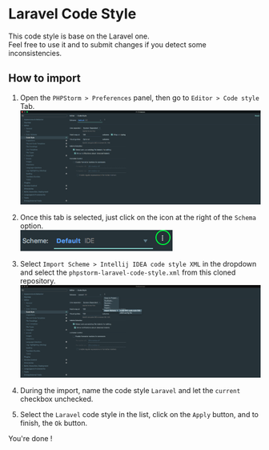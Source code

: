 # Laravel Code Style
This code style is base on the Laravel one.  
Feel free to use it and to submit changes if you detect some inconsistencies.

## How to import
1. Open the `PHPStorm > Preferences` panel, then go to `Editor > Code style` Tab.  
![PHPStorm preferences panel](img/phpstorm-code-style-import.png)

2. Once this tab is selected, just click on the icon at the right of the `Schema` option.  
![PHPStorm preferences panel](img/phpstorm-import-button.png)

3. Select `Import Scheme > Intellij IDEA code style XML` in the dropdown and select the `phpstorm-laravel-code-style.xml` from this cloned repository.  
![PHPStorm preferences panel](img/phpstorm-import-dropdown.png)

4. During the import, name the code style `Laravel` and let the `current` checkbox unchecked.
  
5. Select the `Laravel` code style in the list, click on the `Apply` button, and to finish, the `Ok` button.

You're done !
